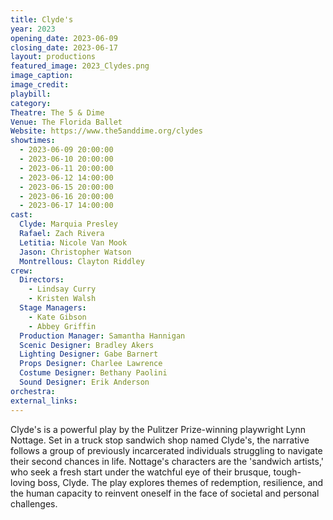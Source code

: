 ```yaml
---
title: Clyde's
year: 2023
opening_date: 2023-06-09
closing_date: 2023-06-17
layout: productions
featured_image: 2023_Clydes.png
image_caption:
image_credit:
playbill: 
category: 
Theatre: The 5 & Dime
Venue: The Florida Ballet
Website: https://www.the5anddime.org/clydes
showtimes: 
  - 2023-06-09 20:00:00
  - 2023-06-10 20:00:00
  - 2023-06-11 20:00:00
  - 2023-06-12 14:00:00
  - 2023-06-15 20:00:00
  - 2023-06-16 20:00:00
  - 2023-06-17 14:00:00
cast:
  Clyde: Marquia Presley
  Rafael: Zach Rivera
  Letitia: Nicole Van Mook
  Jason: Christopher Watson
  Montrellous: Clayton Riddley
crew:
  Directors:
    - Lindsay Curry
    - Kristen Walsh
  Stage Managers:
    - Kate Gibson
    - Abbey Griffin
  Production Manager: Samantha Hannigan
  Scenic Designer: Bradley Akers
  Lighting Designer: Gabe Barnert
  Props Designer: Charlee Lawrence
  Costume Designer: Bethany Paolini
  Sound Designer: Erik Anderson
orchestra:
external_links:
---
```

Clyde's is a powerful play by the Pulitzer Prize-winning playwright Lynn Nottage. Set in a truck stop sandwich shop named Clyde's, the narrative follows a group of previously incarcerated individuals struggling to navigate their second chances in life. Nottage's characters are the 'sandwich artists,' who seek a fresh start under the watchful eye of their brusque, tough-loving boss, Clyde. The play explores themes of redemption, resilience, and the human capacity to reinvent oneself in the face of societal and personal challenges. 